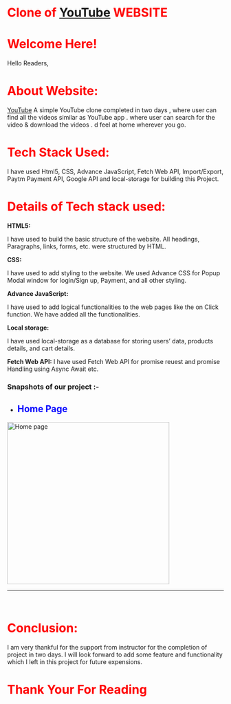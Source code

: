 # <span style="color:red"> Clone of [YouTube](www.youtube.com) WEBSITE</span>

# <span style="color:red"> Welcome Here!</span>

Hello Readers,<br>
# <span style="color:red"> About Website: </span>

 [YouTube](https://www.youtube.com//) A simple YouTube clone completed in two days , where user can find all the videos similar as YouTube app . where user can search for the video & download the videos .
d feel at home wherever you go. 

# <span style="color:red"> Tech Stack Used: </span>

I have used Html5, CSS, Advance JavaScript,  Fetch Web API, Import/Export, Paytm Payment API, Google API and local-storage for building this Project. 

# <span style="color:red"> Details of Tech stack used: </span>

<b>HTML5:</b>

I have used to build the basic structure of the website. All headings, Paragraphs, links, forms, etc. were structured by HTML.

 <b>CSS:</b>

I have used to add styling to the website. We used Advance CSS for Popup Modal window for login/Sign up, Payment, and all other styling.

 <b> Advance JavaScript:</b>

I have used to add logical functionalities to the web pages like the on Click function. We have added all the functionalities.

<b> Local storage:</b>

I have used local-storage as a database for storing users’ data, products details, and cart details.

<b> Fetch Web API:</b>
I have used Fetch Web API for promise reuest and promise Handling using Async Await etc. 

### Snapshots of our project :- 

- ## <span style="color:blue"> Home Page </span>

<img width="377" alt="Home page" src="https://encrypted-tbn0.gstatic.com/images?q=tbn:ANd9GcQvIioeQvJa-B4kJDQPEdqhsghPnIfzANwlHA&usqp=CAU">
<br>
 <hr>

 <br>



# <span style="color:red">Conclusion: </span>
I am very thankful for the support from instructor for the completion of project in two days. I will look forward to add some feature and functionality which I left in this project for future expensions.
# <span style="color:red"> Thank Your For Reading </span>








